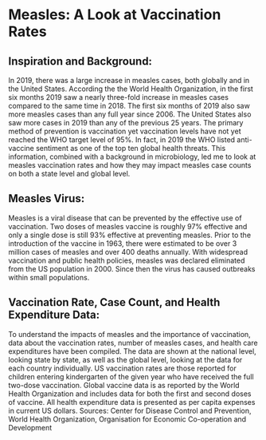 # Measles: A Look at Vaccination Rates

## Inspiration and Background:
In 2019, there was a large increase in measles cases, both globally and in the United States. According the the World Health Organization, in the first six months 2019 saw a nearly three-fold increase in measles cases compared to the same time in 2018. The first six months of 2019 also saw more measles cases than any full year since 2006. The United States also saw more cases in 2019 than any of the previous 25 years. The primary method of prevention is vaccination yet vaccination levels have not yet reached the WHO target level of 95%. In fact, in 2019 the WHO listed anti-vaccine sentiment as one of the top ten global health threats. This information, combined with a background in microbiology, led me to look at measles vaccination rates and how they may impact measles case counts on both a state level and global level.

## Measles Virus:
Measles is a viral disease that can be prevented by the effective use of vaccination. Two doses of measles vaccine is roughly 97% effective and only a single dose is still 93% effective at preventing measles. Prior to the introduction of the vaccine in 1963, there were estimated to be over 3 million cases of measles and over 400 deaths annually. With widespread vaccination and public health policies, measles was declared eliminated from the US population in 2000. Since then the virus has caused outbreaks within small populations.

## Vaccination Rate, Case Count, and Health Expenditure Data:
To understand the impacts of measles and the importance of vaccination, data about the vaccination rates, number of measles cases, and health care expenditures have been compiled. The data are shown at the national level, looking state by state, as well as the global level, looking at the data for each country individually. US vaccination rates are those reported for children entering kindergarten of the given year who have received the full two-dose vaccination. Global vaccine data is as reported by the World Health Organization and includes data for both the first and second doses of vaccine. All health expenditure data is presented as per capita expenses in current US dollars.
Sources: Center for Disease Control and Prevention, World Health Organization, Organisation for Economic Co-operation and Development
